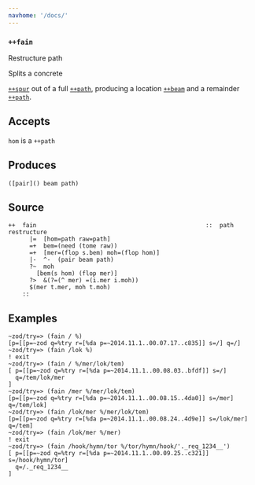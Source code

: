 ```yaml
---
navhome: '/docs/'
---
```


### `++fain`

Restructure path

Splits a concrete

[`++spur`]() out of a full [`++path`](), producing a location [`++beam`]() and a
remainder [`++path`]().

## Accepts

`hom` is a `++path`

## Produces

    ([pair]() beam path)

## Source

    ++  fain                                                ::  path restructure
          |=  [hom=path raw=path]
          =+  bem=(need (tome raw))
          =+  [mer=(flop s.bem) moh=(flop hom)]
          |-  ^-  (pair beam path)
          ?~  moh
            [bem(s hom) (flop mer)]
          ?>  &(?=(^ mer) =(i.mer i.moh))
          $(mer t.mer, moh t.moh)
        ::

## Examples

    ~zod/try=> (fain / %)
    [p=[[p=~zod q=%try r=[%da p=~2014.11.1..00.07.17..c835]] s=/] q=/]
    ~zod/try=> (fain /lok %)
    ! exit
    ~zod/try=> (fain / %/mer/lok/tem)
    [ p=[[p=~zod q=%try r=[%da p=~2014.11.1..00.08.03..bfdf]] s=/] 
      q=/tem/lok/mer
    ]
    ~zod/try=> (fain /mer %/mer/lok/tem)
    [p=[[p=~zod q=%try r=[%da p=~2014.11.1..00.08.15..4da0]] s=/mer] q=/tem/lok]
    ~zod/try=> (fain /lok/mer %/mer/lok/tem)
    [p=[[p=~zod q=%try r=[%da p=~2014.11.1..00.08.24..4d9e]] s=/lok/mer] q=/tem]
    ~zod/try=> (fain /lok/mer %/mer)
    ! exit
    ~zod/try=> (fain /hook/hymn/tor %/tor/hymn/hook/'._req_1234__')
    [ p=[[p=~zod q=%try r=[%da p=~2014.11.1..00.09.25..c321]] s=/hook/hymn/tor]
      q=/._req_1234__
    ]
